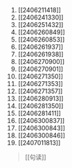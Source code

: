 1. [[2406211418]]
2. [[2406241330]]
3. [[2406251432]]
4. [[2406260849]]
5. [[2406260853]]
6. [[2406261937]]
7. [[2406261938]]
8. [[2406270900]]
9. [[2406270901]]
10. [[2406271350]]
11. [[2406271353]]
12. [[2406271357]]
13. [[2406280913]]
14. [[2406281350]]
15. [[2406281411]]
16. [[2406300837]]
17. [[2406300843]]
18. [[2406300846]]
19. [[2407011813]]

>[[句读]]
